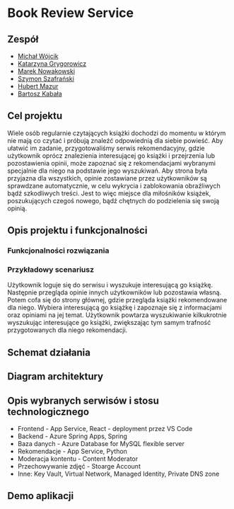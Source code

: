 # Book Review Service

## Zespół

* [Michał Wójcik](https://github.com/wojcikm11)
* [Katarzyna Grygorowicz](https://github.com/kasiagrygorowicz)
* [Marek Nowakowski](https://github.com/MarekSNowakowski)
* [Szymon Szafrański](https://github.com/SmiledProgrammer)
* [Hubert Mazur](https://github.com/JayHubPL)
* [Bartosz Kabała](https://github.com/BarKabal)

## Cel projektu
 Wiele osób regularnie czytających książki dochodzi do momentu w którym nie mają co czytać i próbują znaleźć odpowiednią dla siebie powieść. Aby ułatwić im zadanie, przygotowaliśmy serwis rekomendacyjny, gdzie użytkownik oprócz znalezienia interesującej go książki i przejrzenia lub pozostawienia opinii, może zapoznać się z rekomendacjami wybranymi specjalnie dla niego na podstawie jego wyszukiwań. Aby strona była przyjazna dla wszystkich, opinie zostawiane przez użytkowników są sprawdzane automatycznie, w celu wykrycia i zablokowania obraźliwych bądź szkodliwych treści. Jest to więc miejsce dla miłośników książek, poszukujących czegoś nowego, bądź chętnych do podzielenia się swoją opinią.

## Opis projektu i funkcjonalności
### Funkcjonalności rozwiązania

### Przykładowy scenariusz
Użytkownik loguje się do serwisu i wyszukuje interesującą go książkę. Następnie przegląda opinie innych użytkowników lub pozostawia własną. Potem cofa się do strony głównej, gdzie przegląda książki rekomendowane dla niego. Wybiera interesującą go książkę i zapoznaje się z informacjami oraz opiniami na jej temat. Użytkownik powtarza wyszukiwanie kilkukrotnie wyszukując interesujące go książki, zwiększając tym samym trafność przygotowanych dla niego rekomendacji.

## Schemat działania

## Diagram architektury

## Opis wybranych serwisów i stosu technologicznego
- Frontend - App Service, React - deployment przez VS Code
- Backend - Azure Spring Apps, Spring
- Baza danych - Azure Database for MySQL flexible server
- Rekomendacje - App Service, Python
- Moderacja kontentu - Content Moderator
- Przechowywanie zdjęć - Stoarge Account
- Inne: Key Vault, Virtual Network, Managed Identity, Private DNS zone

## Demo aplikacji

